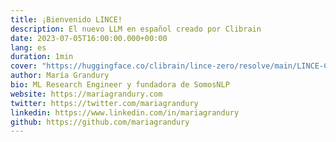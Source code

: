 ```yaml
---
title: ¡Bienvenido LINCE!
description: El nuevo LLM en español creado por Clibrain
date: 2023-07-05T16:00:00.000+00:00
lang: es
duration: 1min
cover: "https://huggingface.co/clibrain/lince-zero/resolve/main/LINCE-CLIBRAIN-HD.jpg"
author: María Grandury
bio: ML Research Engineer y fundadora de SomosNLP
website: https://mariagrandury.com
twitter: https://twitter.com/mariagrandury
linkedin: https://www.linkedin.com/in/mariagrandury
github: https://github.com/mariagrandury
---
```

